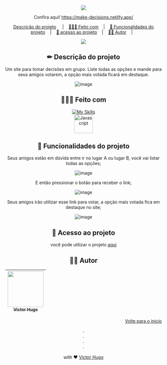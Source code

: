 <div id="readme-top" align="center">
  <a href="https://make-decisions.netlify.app/" target="_blank">
  <img src="https://github-production-user-asset-6210df.s3.amazonaws.com/103784814/240048926-c493f81d-caa3-4731-8a91-191321704a9d.png"/>
</a>
  
  Confira aqui! https://make-decisions.netlify.app/
  
  <p align="center">
<a href="#descricao-do-projeto">Descrição do projeto</a>
&nbsp;&nbsp;&nbsp;&nbsp;|&nbsp;&nbsp;&nbsp;
<a href="#feito-com">👷🏻‍♂️ Feito com</a>&nbsp;&nbsp;&nbsp;&nbsp;|&nbsp;&nbsp;&nbsp;
 <a href="#funcionalidades-do-projeto">🔨 Funcionalidades do projeto</a>&nbsp;&nbsp;&nbsp;&nbsp;|&nbsp;&nbsp;&nbsp;
    <a href="#acesso-ao-projeto">📂 acesso ao projeto</a>&nbsp;&nbsp;&nbsp;&nbsp;|&nbsp;&nbsp;&nbsp;
    <a href="#autor">👦🏻 Autor</a>&nbsp;&nbsp;&nbsp;&nbsp;|&nbsp;&nbsp;&nbsp;
</p>

<div align="center">
<img src="http://img.shields.io/static/v1?label=STATUS&message=Concluido&color=GREEN&style=for-the-badge"/>
</div>
  
  <!-- DESCRIÇÃO DO PROJETO -->
  <!-- DESCRICAO DO PROJETO -->
  
## ✏ Descrição do projeto

Um site para tomar decisões em grupo. Liste todas as opções e mande para seus amigos votarem, a opção mais votada ficará em destaque.

![image](https://github.com/hxsggsz/make-decisions/assets/103784814/d750f9cc-0610-4896-9932-d07fe0d1f45a)

## 👷🏻‍♂️ Feito com

 [![My Skills](https://skillicons.dev/icons?i=react,ts,vite,styledcomponents,nodejs&perline=3)](https://skillicons.dev)<br>
 <img align="center" alt="Javascript" height="60" width="60" src="https://vectorwiki.com/images/Skj0l__react-query-icon.svg">

## 🔨 Funcionalidades do projeto

Seus amigos estão em dúvida entre ir no lugar A ou lugar B, você vai listar todas as opções;

![image](https://github.com/hxsggsz/make-decisions/assets/103784814/a596f70e-f691-4c34-8e3f-77e853d00b90)

E então pressionar o botão para receber o link;

![image](https://github.com/hxsggsz/make-decisions/assets/103784814/e5e2d5be-4210-4983-b257-4306eea06d0a)

Seus amigos irão utilizar esse link para votar, a opção mais votada fica em destaque no site;

![image](https://github.com/hxsggsz/make-decisions/assets/103784814/57077fc4-91a5-4f4b-b180-8a96c6762907)

## 📂 Acesso ao projeto

você pode utilizar o projeto <a href="https://make-decisions.netlify.app/" target="_blank">aqui</a>

## 👦🏻 Autor

| [<img src="https://avatars.githubusercontent.com/u/103784814?v=4" width=115><br><sub>Victor Hugo</sub>](https://www.linkedin.com/in/hxsggsz/) | 
| :---:  |

<p align="right"><a href="#readme-top">Volte para o inicio</a></p>

<p align="center">
.
<br/>
.
<br/>
.
<br/>
.
<br/>
<br/>
with ❤️
<a href="https://www.linkedin.com/in/hxsggsz/">
 Victor Hugo
</a>
</p>
</div>
